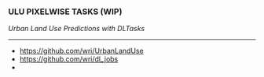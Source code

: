 ### ULU PIXELWISE TASKS (WIP)

_Urban Land Use Predictions with DLTasks_

___

* https://github.com/wri/UrbanLandUse
* https://github.com/wri/dl_jobs
* 
